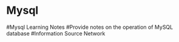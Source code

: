 # Mysql
#Mysql Learning Notes
#Provide notes on the operation of MySQL database
#Information Source Network
